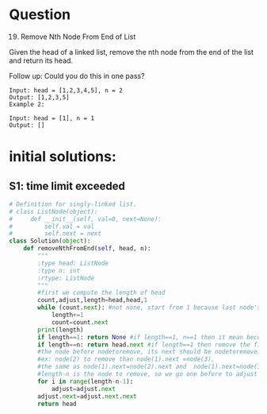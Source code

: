 # Question
19. Remove Nth Node From End of List

Given the head of a linked list, remove the nth node from the end of the list and return its head.

Follow up: Could you do this in one pass?
```
Input: head = [1,2,3,4,5], n = 2
Output: [1,2,3,5]
Example 2:

Input: head = [1], n = 1
Output: []
```

# initial solutions:

## S1: time limit exceeded
```python
# Definition for singly-linked list.
# class ListNode(object):
#     def __init__(self, val=0, next=None):
#         self.val = val
#         self.next = next
class Solution(object):
    def removeNthFromEnd(self, head, n):
        """
        :type head: ListNode
        :type n: int
        :rtype: ListNode
        """
        #first we compute the length of head
        count,adjust,length=head,head,1
        while (count.next): #not none, start from 1 because last node's next is None
            length+=1
            count=count.next
        print(length)
        if length==1: return None #if length==1, n==1 then it mean become empty
        if length==n: return head.next #if length==1 then remove the first node
        #the node before nodetoremove, its next should be nodetoremove.next
        #ex: node(2) to remove than node(1).next =node(3), 
        #the same as node(1).next=node(2).next and  node(1).next=node(1).next.next
        #length-n is the node to remove, so we go one before to adjust the next
        for i in range(length-n-1):
            adjust=adjust.next
        adjust.next=adjust.next.next
        return head
            
        

```
